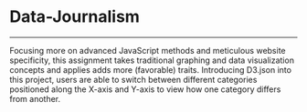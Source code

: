 # Data-Journalism
----------------------------------------------------------------------------------------------------------------

Focusing more on advanced JavaScript methods and meticulous website specificity, this assignment takes traditional graphing and data visualization concepts and applies adds more (favorable) traits. Introducing D3.json into this project, users are able to switch between different categories positioned along the X-axis and Y-axis to view how one category differs from another.
